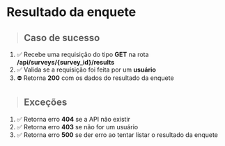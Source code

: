 # Resultado da enquete

> ## Caso de sucesso

1. ✅ Recebe uma requisição do tipo **GET** na rota **/api/surveys/{survey_id}/results**
1. ✅ Valida se a requisição foi feita por um **usuário**
1. ⛔ Retorna **200** com os dados do resultado da enquete

> ## Exceções

1. ✅ Retorna erro **404** se a API não existir
1. ✅ Retorna erro **403** se não for um usuário
1. ✅ Retorna erro **500** se der erro ao tentar listar o resultado da enquete